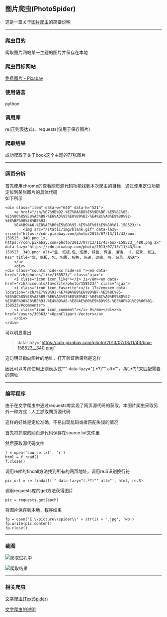## 图片爬虫(PhotoSpider)
这是一篇关于[图片爬虫](https://github.com/hyacinthee/web_tasks/blob/master/P2/PhotoSpider.py)的简要说明
*****************
### 爬虫目的
爬取图片网站某一主题的图片并保存在本地
### 爬虫目标网站
[免费图片 - Pixabay](https://pixabay.com/zh/photos/?q=book&hp=&image_type=&cat=&min_width=&min_height=)
### 使用语言
python
### 调用库
re(正则表达式)、requests(仅用于保存图片)
### 爬取结果
成功爬取了关于book这个主题的77张图片
*****************
### 网页分析
首先使用chrome的查看网页源代码功能找到本次爬虫的目标，通过使用定位功能定位到某张图片的具体代码   
如下所示

```
<div class="item" data-w="640" data-h="521">
	<a href="/zh/%E7%9B%92-%E7%BA%B8%E6%9D%BF-%E5%8C%85-%E5%8C%85%E8%A3%B9-%E6%A3%95%E8%89%B2-%E4%BC%A0%E9%80%92-%E8%BF%90%E8%BE%93-
	%E4%B9%A6-%E8%AE%B0%E5%BD%95-%E5%8F%91%E9%80%81-158523/">
		<img src="/static/img/blank.gif" data-lazy-srcset="https://cdn.pixabay.com/photo/2013/07/13/11/43/box-158523__340.png 1x, 
https://cdn.pixabay.com/photo/2013/07/13/11/43/box-158523__480.png 2x" data-lazy="https://cdn.pixabay.com/photo/2013/07/13/11/43/box-158523__340.png" alt="盒, 纸板,包, 包裹, 棕色, 传递, 运输, 书, 记录, 发送, Rss" title="盒, 纸板, 包, 包裹, 棕色, 传递, 运输, 书, 记录, 发送">
	</a>
	<div>
<div class="counts hide-xs hide-sm "><em data-href="/zh/photos/like/158523/" class="ajax">
	<i class="icon icon_like"></i> 31</em><em data-href="/zh/accounts/favorite/photo/158523/" class="ajax">
	<i class="icon icon_favorite"></i> 17</em><em data-location="/zh/%E7%9B%92-%E7%BA%B8%E6%9D%BF-%E5%8C%85-%E5%8C%85%E8%A3%B9-%E6%A3%95%E8%89%B2-%E4%BC%A0%E9%80%92-%E8%BF%90%E8%BE%93-%E4%B9%A6-%E8%AE%B0%E5%BD%95-%E5%8F%91%E9%80%81-158523/#comments">
	<i class="icon icon_comment"></i> 9</em></div><a href="/users/30363/">OpenClipart-Vectors</a>
	</div>
</div> 
```

可以明显看出
> data-lazy="https://cdn.pixabay.com/photo/2013/07/13/11/43/box-158523__340.png"  

这句明显指向图片的地址，打开验证后果然是这样

因此可以考虑使用正则表达式*'" data-lazy="(.\*?)"" alt="'*，用*(.\*?)*来匹配需要的网址

*******
### 编写程序
由于在文字爬虫中通过requests库实现了网页源代码的获取，本图片爬虫采取另外一种方式：人工抓取网页源代码

这样的好处是定位准确，不易出现乱码或者匹配失误的情况

首先将抓取的网页源代码保存在source.txt文件里

然后获取源代码文件
```
f = open('source.txt', 'r')
html = f.read()
f.close()
```

调用re库的findall方法找到所有的网页地址，调用re.S识别换行符
```
pic_url = re.findall('" data-lazy="(.*?)"" alt="', html, re.S)
```

调用requests库的get方法获得图片
```
pic = requests.get(each)
```

将图片保存到本地，程序结束
```
fp = open('E:\\picture\\spider\\' + str(i) + '.jpg', 'wb')
fp.write(pic.content)
fp.close()
```

****
### 截图

![爬取过程中](file:///E:\work\spider\PhotoSpider.png)

![爬取结果](file:///E:\work\spider\result.png)

*****
### 相关爬虫
[文字爬虫(TextSpider)](https://github.com/hyacinthee/web_tasks/blob/master/P2/TextSpider.py)

[文字爬虫的说明](https://github.com/hyacinthee/web_tasks/blob/master/P2/TextSpider.md)
